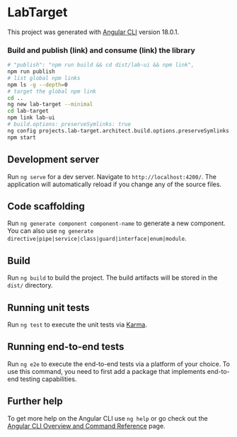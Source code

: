 # LabTarget

This project was generated with [Angular CLI](https://github.com/angular/angular-cli) version 18.0.1.

### Build and publish (link) and consume (link) the library

```bash
# "publish": "npm run build && cd dist/lab-ui && npm link",
npm run publish
# list global npm links
npm ls -g --depth=0
# target the global npm link
cd ..
ng new lab-target --minimal
cd lab-target
npm link lab-ui
# build.options: preserveSymlinks: true
ng config projects.lab-target.architect.build.options.preserveSymlinks true
npm start
```

## Development server

Run `ng serve` for a dev server. Navigate to `http://localhost:4200/`. The application will automatically reload if you change any of the source files.

## Code scaffolding

Run `ng generate component component-name` to generate a new component. You can also use `ng generate directive|pipe|service|class|guard|interface|enum|module`.

## Build

Run `ng build` to build the project. The build artifacts will be stored in the `dist/` directory.

## Running unit tests

Run `ng test` to execute the unit tests via [Karma](https://karma-runner.github.io).

## Running end-to-end tests

Run `ng e2e` to execute the end-to-end tests via a platform of your choice. To use this command, you need to first add a package that implements end-to-end testing capabilities.

## Further help

To get more help on the Angular CLI use `ng help` or go check out the [Angular CLI Overview and Command Reference](https://angular.dev/tools/cli) page.
